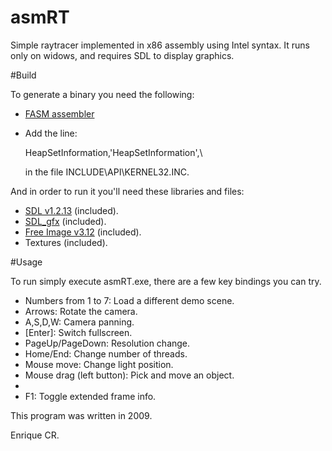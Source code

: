 asmRT
=====

Simple raytracer implemented in x86 assembly using Intel syntax. It runs only on widows, and requires SDL to display graphics.

#Build

To generate a binary you need the following:
* [FASM assembler](http://flatassembler.net/)
* Add the line: 
	
	HeapSetInformation,'HeapSetInformation',\

	in the file INCLUDE\API\KERNEL32.INC.

And in order to run it you'll need these libraries and files:
* [SDL v1.2.13](http://www.libsdl.org/) (included).
* [SDL_gfx](http://cms.ferzkopp.net/index.php/software/13-sdl-gfx) (included).
* [Free Image v3.12](http://freeimage.sourceforge.net/) (included).
* Textures (included).

#Usage

To run simply execute asmRT.exe, there are a few key bindings you can try.

* Numbers from 1 to 7: Load a different demo scene.
* Arrows: Rotate the camera.
* A,S,D,W: Camera panning.
* [Enter]: Switch fullscreen.
* PageUp/PageDown: Resolution change.
* Home/End: Change number of threads.
* Mouse move: Change light position.
* Mouse drag (left button): Pick and move an object.
* [Escape]: Exit.
* F1: Toggle extended frame info.


This program was written in 2009.

Enrique CR.
